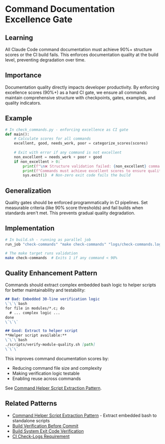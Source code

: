 # Command Documentation Excellence Gate

## Learning
All Claude Code command documentation must achieve 90%+ structure scores or the CI build fails. This enforces documentation quality at the build level, preventing degradation over time.

## Importance
Documentation quality directly impacts developer productivity. By enforcing excellence scores (90%+) as a hard CI gate, we ensure all commands maintain comprehensive structure with checkpoints, gates, examples, and quality indicators.

## Example
```python
# In check_commands.py - enforcing excellence as CI gate
def main():
    # Calculate scores for all commands
    excellent, good, needs_work, poor = categorize_scores(scores)
    
    # Exit with error if any command is not excellent
    non_excellent = needs_work + poor + good
    if non_excellent > 0:
        print(f"\n❌ Structure validation failed: {non_excellent} commands are not excellent (90%+ required)")
        print(f"Commands must achieve excellent scores to ensure quality and consistency.")
        sys.exit(1)  # Non-zero exit code fails the build
```

## Generalization
Quality gates should be enforced programmatically in CI pipelines. Set measurable criteria (like 90% score thresholds) and fail builds when standards aren't met. This prevents gradual quality degradation.

## Implementation
```bash
# In build.sh - running as parallel job
run_job "check-commands" "make check-commands" "logs/check-commands.log"

# The make target runs validation
make check-commands  # Exits 1 if any command < 90%
```

## Quality Enhancement Pattern

Commands should extract complex embedded bash logic to helper scripts for better maintainability and testability:

```markdown
## Bad: Embedded 30-line verification logic
\`\`\`bash
for file in modules/*.c; do
  # ... complex logic ...
done
\`\`\`

## Good: Extract to helper script
**Helper script available:**
\`\`\`bash
./scripts/verify-module-quality.sh [path]
\`\`\`
```

This improves command documentation scores by:
- Reducing command file size and complexity
- Making verification logic testable
- Enabling reuse across commands

See [Command Helper Script Extraction Pattern](command-helper-script-extraction-pattern.md).

## Related Patterns
- [Command Helper Script Extraction Pattern](command-helper-script-extraction-pattern.md) - Extract embedded bash to standalone scripts
- [Build Verification Before Commit](build-verification-before-commit.md)
- [Build System Exit Code Verification](build-system-exit-code-verification.md)
- [CI Check-Logs Requirement](ci-check-logs-requirement.md)